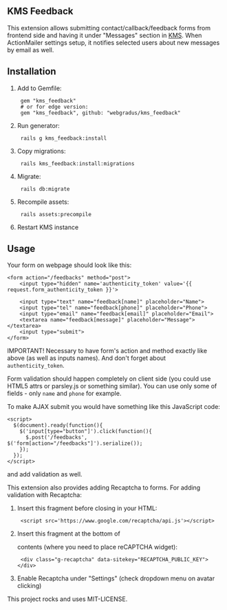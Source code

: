 ## KMS Feedback

This extension allows submitting contact/callback/feedback forms from frontend side and having it under "Messages" section in [KMS](https://github.com/webgradus/kms). When ActionMailer settings setup, it notifies selected users about new messages by email as well.

## Installation

1. Add to Gemfile:

        gem "kms_feedback"
        # or for edge version:
        gem "kms_feedback", github: "webgradus/kms_feedback"

2. Run generator:

        rails g kms_feedback:install

3. Copy migrations:

        rails kms_feedback:install:migrations

4. Migrate:

        rails db:migrate

5. Recompile assets:

        rails assets:precompile

6. Restart KMS instance

## Usage

Your form on webpage should look like this:

    <form action="/feedbacks" method="post">
        <input type="hidden" name='authenticity_token' value='{{ request.form_authenticity_token }}'>

        <input type="text" name="feedback[name]" placeholder="Name">
        <input type="tel" name="feedback[phone]" placeholder="Phone">
        <input type="email" name="feedback[email]" placeholder="Email">
        <textarea name="feedback[message]" placeholder="Message"></textarea>
        <input type="submit">
    </form>

IMPORTANT!
Necessary to have form's action and method exactly like above (as well as inputs names).
And don't forget about `authenticity_token`.

Form validation should happen completely on client side (you could use HTML5 attrs or parsley.js or something similar).
You can use only some of fields - only `name` and `phone` for example.

To make AJAX submit you would have something like this JavaScript code:

    <script>
      $(document).ready(function(){
        $('input[type="button"]').click(function(){
          $.post('/feedbacks', $('form[action="/feedbacks"]').serialize());
        });
      });
    </script>

and add validation as well.

This extension also provides adding Recaptcha to forms. For adding validation with Recaptcha:

1. Insert this fragment before closing </head> in your HTML:

        <script src='https://www.google.com/recaptcha/api.js'></script>

2. Insert this fragment at the bottom of <form> contents (where you need to place reCAPTCHA widget):

        <div class="g-recaptcha" data-sitekey="RECAPTCHA_PUBLIC_KEY"></div>

3. Enable Recaptcha under "Settings" (check dropdown menu on avatar clicking)

This project rocks and uses MIT-LICENSE.
